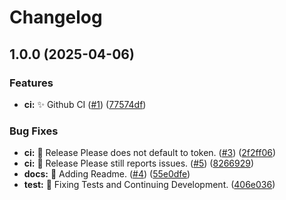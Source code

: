 # Changelog

## 1.0.0 (2025-04-06)


### Features

* **ci:** ✨ Github CI  ([#1](https://github.com/whizzzkid/git-flags-buildkite-plugin/issues/1)) ([77574df](https://github.com/whizzzkid/git-flags-buildkite-plugin/commit/77574dfccfda9d54bb10eaa2a24921f29158d535))


### Bug Fixes

* **ci:** 🐛 Release Please does not default to token. ([#3](https://github.com/whizzzkid/git-flags-buildkite-plugin/issues/3)) ([2f2ff06](https://github.com/whizzzkid/git-flags-buildkite-plugin/commit/2f2ff06c2fc594b96c441df342cf99cbec15e5a3))
* **ci:** 🐛 Release Please still reports issues. ([#5](https://github.com/whizzzkid/git-flags-buildkite-plugin/issues/5)) ([8266929](https://github.com/whizzzkid/git-flags-buildkite-plugin/commit/8266929eca77323b52d44d3d1572fe26eedd1f15))
* **docs:** 📝 Adding Readme. ([#4](https://github.com/whizzzkid/git-flags-buildkite-plugin/issues/4)) ([55e0dfe](https://github.com/whizzzkid/git-flags-buildkite-plugin/commit/55e0dfe68d9add3f0101d09deacda291bc9dcf84))
* **test:** 🧪 Fixing Tests and Continuing Development. ([406e036](https://github.com/whizzzkid/git-flags-buildkite-plugin/commit/406e03698d52e65a158d22ff8bdc5a62e76d3c8c))
